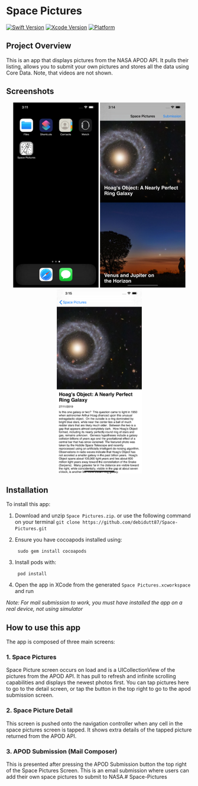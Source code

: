 # Space Pictures

[![Swift Version](https://img.shields.io/badge/Swift-4.2-success.svg)](https://swift.org)
[![Xcode Version](https://img.shields.io/badge/Xcode-11-success.svg)](https://swift.org)
[![Platform](https://img.shields.io/cocoapods/p/LFAlertController.svg?style=flat)](https://swift.org)

## Project Overview
This is an app that displays pictures from the NASA APOD API. It pulls their listing, allows you to submit your own pictures and stores all the data using Core Data. Note, that videos are not shown.

## Screenshots
<p align="center">
  <img src="./screenshots/app icon screen.png" height="500" widht="500"/>
  <img src="./screenshots/Space Pictures Screen.png" height="500" widht="500"/>
  <img src="./screenshots/Space Pictures Detail.png" height="500" widht="500"/> 
</p>

## Installation

To install this app:

1. Download and unzip ```Space Pictures.zip```. 
or
use the following command on your terminal ```git clone https://github.com/debidutt87/Space-Pictures.git```

2. Ensure you have cocoapods installed using:

        sudo gem install cocoapods
        
3. Install pods with:

        pod install

4. Open the app in XCode from the generated `Space Pictures.xcworkspace` and run

*Note: For mail submission to work, you must have installed the app on a real device, not using simulator*

## How to use this app
The app is composed of three main screens:

### 1. Space Pictures
Space Picture screen occurs on load and is a UICollectionView of the pictures from the APOD API. It has pull to refresh and infinite scrolling capabilities and displays the newest photos first. You can tap pictures here to go to the detail screen, or tap the button in the top right to go to the apod submission screen.

### 2. Space Picture Detail
This screen is pushed onto the navigation controller when any cell in the space pictures screen is tapped. It shows extra details of the tapped picture returned from the APOD API.

### 3. APOD Submission (Mail Composer)
This is presented after pressing the APOD Submission button the top right of the Space Pictures Screen. This is an email submission where users can add their own space pictures to submit to NASA.# Space-Pictures

